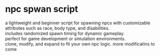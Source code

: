 # npc spwan script
a lightweight and beginner script for spawning npcs with customizable attributes such as race, body type, and disabilities.  
includes randomized spawn timing for dynamic gameplay.  
perfect for game development or simulation environments.  
clone, modify, and expand to fit your own npc logic.
more modificatins to come
